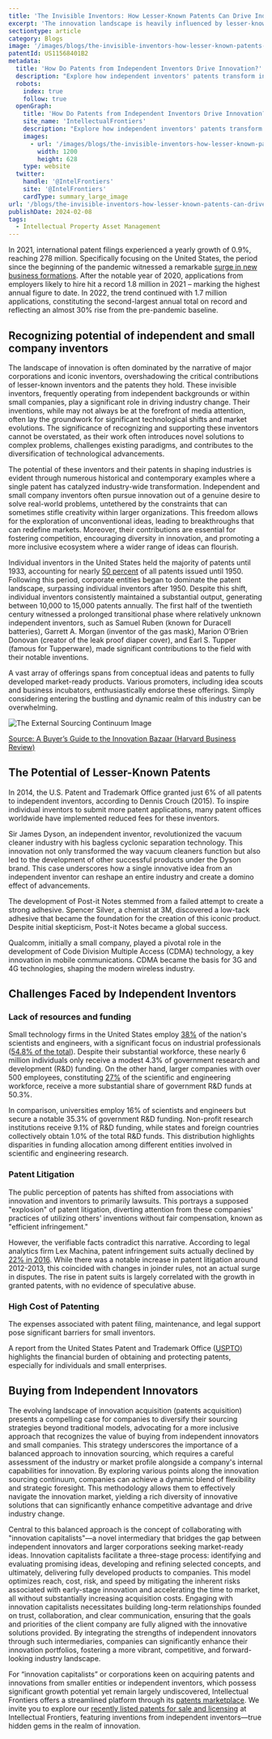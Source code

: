 ```yaml
---
title: 'The Invisible Inventors: How Lesser-Known Patents Can Drive Industry Change'
excerpt: 'The innovation landscape is heavily influenced by lesser-known, independent inventors whose contributions drive significant industry changes and technological advancements. Despite the overshadowing presence of large corporations, these inventors challenge existing paradigms and introduce novel solutions. Even after a shift to corporate patent dominance post-1950, individual inventors have remained a crucial, prolific source of patents, underscoring their ongoing impact.'
sectiontype: article
category: Blogs
image: '/images/blogs/the-invisible-inventors-how-lesser-known-patents-can-drive-industry-change-thumbnail.webp'
patentId: US11568401B2
metadata:
  title: 'How Do Patents from Independent Inventors Drive Innovation?'
  description: "Explore how independent inventors' patents transform industries, overcome challenges, and foster market diversity and innovation."
  robots:
    index: true
    follow: true
  openGraph:
    title: 'How Do Patents from Independent Inventors Drive Innovation? | IntellectualFrontiers'
    site_name: 'IntellectualFrontiers'
    description: "Explore how independent inventors' patents transform industries, overcome challenges, and foster market diversity and innovation."
    images:
      - url: '/images/blogs/the-invisible-inventors-how-lesser-known-patents-can-drive-industry-change-thumbnail.webp'
        width: 1200
        height: 628
    type: website
  twitter:
    handle: '@IntelFrontiers'
    site: '@IntelFrontiers'
    cardType: summary_large_image
url: '/blogs/the-invisible-inventors-how-lesser-known-patents-can-drive-industry-change'
publishDate: 2024-02-08
tags:
  - Intellectual Property Asset Management
---
```


In 2021, international patent filings experienced a yearly growth of 0.9%, reaching 278 million. Specifically focusing on the United States, the period since the beginning of the pandemic witnessed a remarkable [surge in new business formations](https://eig.org/2022-business-formation/). After the notable year of 2020, applications from employers likely to hire hit a record 1.8 million in 2021 – marking the highest annual figure to date. In 2022, the trend continued with 1.7 million applications, constituting the second-largest annual total on record and reflecting an almost 30% rise from the pre-pandemic baseline.

## **Recognizing potential of independent and small company inventors**

The landscape of innovation is often dominated by the narrative of major corporations and iconic inventors, overshadowing the critical contributions of lesser-known inventors and the patents they hold. These invisible inventors, frequently operating from independent backgrounds or within small companies, play a significant role in driving industry change. Their inventions, while may not always be at the forefront of media attention, often lay the groundwork for significant technological shifts and market evolutions. The significance of recognizing and supporting these inventors cannot be overstated, as their work often introduces novel solutions to complex problems, challenges existing paradigms, and contributes to the diversification of technological advancements.

The potential of these inventors and their patents in shaping industries is evident through numerous historical and contemporary examples where a single patent has catalyzed industry-wide transformation. Independent and small company inventors often pursue innovation out of a genuine desire to solve real-world problems, untethered by the constraints that can sometimes stifle creativity within larger organizations. This freedom allows for the exploration of unconventional ideas, leading to breakthroughs that can redefine markets. Moreover, their contributions are essential for fostering competition, encouraging diversity in innovation, and promoting a more inclusive ecosystem where a wider range of ideas can flourish.

Individual inventors in the United States held the majority of patents until 1933, accounting for nearly [50 percent](https://invention.si.edu/persistence-american-independent-inventors) of all patents issued until 1950. Following this period, corporate entities began to dominate the patent landscape, surpassing individual inventors after 1950. Despite this shift, individual inventors consistently maintained a substantial output, generating between 10,000 to 15,000 patents annually. The first half of the twentieth century witnessed a prolonged transitional phase where relatively unknown independent inventors, such as Samuel Ruben (known for Duracell batteries), Garrett A. Morgan (inventor of the gas mask), Marion O’Brien Donovan (creator of the leak proof diaper cover), and Earl S. Tupper (famous for Tupperware), made significant contributions to the field with their notable inventions.

A vast array of offerings spans from conceptual ideas and patents to fully developed market-ready products. Various promoters, including idea scouts and business incubators, enthusiastically endorse these offerings. Simply considering entering the bustling and dynamic realm of this industry can be overwhelming.

<div class="flex flex-col items-center">

![The External Sourcing Continuum Image](/images/blogs/the-invisible-inventors-how-lesser-known-patents-can-drive-industry-change-image.webp)

<a class="text-base" href="https://hbr.org/2007/06/a-buyers-guide-to-the-innovation-bazaar" target="_blank" rel="noopener noreferrer">Source: A Buyer’s Guide to the Innovation Bazaar (Harvard Business Review)</a>

</div>

## **The Potential of Lesser-Known Patents**

In 2014, the U.S. Patent and Trademark Office granted just 6% of all patents to independent inventors, according to Dennis Crouch (2015). To inspire individual inventors to submit more patent applications, many patent offices worldwide have implemented reduced fees for these inventors.

Sir James Dyson, an independent inventor, revolutionized the vacuum cleaner industry with his bagless cyclonic separation technology. This innovation not only transformed the way vacuum cleaners function but also led to the development of other successful products under the Dyson brand. This case underscores how a single innovative idea from an independent inventor can reshape an entire industry and create a domino effect of advancements.

The development of Post-it Notes stemmed from a failed attempt to create a strong adhesive. Spencer Silver, a chemist at 3M, discovered a low-tack adhesive that became the foundation for the creation of this iconic product. Despite initial skepticism, Post-it Notes became a global success.

Qualcomm, initially a small company, played a pivotal role in the development of Code Division Multiple Access (CDMA) technology, a key innovation in mobile communications. CDMA became the basis for 3G and 4G technologies, shaping the modern wireless industry.

## **Challenges Faced by Independent Inventors**

### **Lack of resources and funding**

Small technology firms in the United States employ <a href="https://ipwatchdog.com/2014/04/25/why-patent-reform-harms-innovative-small-businesses/id=49260/" target="_blank" rel="noopener noreferrer">38%</a> of the nation's scientists and engineers, with a significant focus on industrial professionals (<a href="https://ipwatchdog.com/2014/04/25/why-patent-reform-harms-innovative-small-businesses/id=49260/" target="_blank" rel="noopener noreferrer">54.8% of the total</a>). Despite their substantial workforce, these nearly 6 million individuals only receive a modest 4.3% of government research and development (R&D) funding. On the other hand, larger companies with over 500 employees, constituting <a href="https://ipwatchdog.com/2014/04/25/why-patent-reform-harms-innovative-small-businesses/id=49260/" target="_blank" rel="noopener noreferrer">27%</a> of the scientific and engineering workforce, receive a more substantial share of government R&D funds at 50.3%.

In comparison, universities employ 16% of scientists and engineers but secure a notable 35.3% of government R&D funding. Non-profit research institutions receive 9.1% of R&D funding, while states and foreign countries collectively obtain 1.0% of the total R&D funds. This distribution highlights disparities in funding allocation among different entities involved in scientific and engineering research.

### **Patent Litigation**

The public perception of patents has shifted from associations with innovation and inventors to primarily lawsuits. This portrays a supposed "explosion" of patent litigation, diverting attention from these companies' practices of utilizing others' inventions without fair compensation, known as "efficient infringement."

However, the verifiable facts contradict this narrative. According to legal analytics firm Lex Machina, patent infringement suits actually declined by <a href="https://www.forbes.com/sites/davidpridham/2017/04/13/the-patent-litigation-lie/?sh=4945dc657ea9" target="_blank" rel="noopener noreferrer">22% in 2016</a>. While there was a notable increase in patent litigation around 2012-2013, this coincided with changes in joinder rules, not an actual surge in disputes. The rise in patent suits is largely correlated with the growth in granted patents, with no evidence of speculative abuse.

### **High Cost of Patenting**

The expenses associated with patent filing, maintenance, and legal support pose significant barriers for small inventors.

A report from the United States Patent and Trademark Office (<a href="https://www.uspto.gov/sites/default/files/aia_implementation/20120113-ippr_report.pdf" target="_blank" rel="noopener noreferrer">USPTO</a>) highlights the financial burden of obtaining and protecting patents, especially for individuals and small enterprises.

## **Buying from Independent Innovators**

The evolving landscape of innovation acquisition (patents acquisition) presents a compelling case for companies to diversify their sourcing strategies beyond traditional models, advocating for a more inclusive approach that recognizes the value of buying from independent innovators and small companies. This strategy underscores the importance of a balanced approach to innovation sourcing, which requires a careful assessment of the industry or market profile alongside a company's internal capabilities for innovation. By exploring various points along the innovation sourcing continuum, companies can achieve a dynamic blend of flexibility and strategic foresight. This methodology allows them to effectively navigate the innovation market, yielding a rich diversity of innovative solutions that can significantly enhance competitive advantage and drive industry change.

Central to this balanced approach is the concept of collaborating with "innovation capitalists"—a novel intermediary that bridges the gap between independent innovators and larger corporations seeking market-ready ideas. Innovation capitalists facilitate a three-stage process: identifying and evaluating promising ideas, developing and refining selected concepts, and ultimately, delivering fully developed products to companies. This model optimizes reach, cost, risk, and speed by mitigating the inherent risks associated with early-stage innovation and accelerating the time to market, all without substantially increasing acquisition costs. Engaging with innovation capitalists necessitates building long-term relationships founded on trust, collaboration, and clear communication, ensuring that the goals and priorities of the client company are fully aligned with the innovative solutions provided. By integrating the strengths of independent innovators through such intermediaries, companies can significantly enhance their innovation portfolios, fostering a more vibrant, competitive, and forward-looking industry landscape.

For “innovation capitalists” or corporations keen on acquiring patents and innovations from smaller entities or independent inventors, which possess significant growth potential yet remain largely undiscovered, Intellectual Frontiers offers a streamlined platform through its [patents marketplace](https://intellectualfrontiers.com/). We invite you to explore our [recently listed patents for sale and licensing](https://intellectualfrontiers.com/patent/) at Intellectual Frontiers, featuring inventions from independent inventors—true hidden gems in the realm of innovation.
